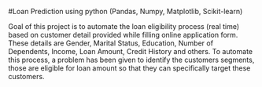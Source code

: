 #Loan Prediction using python (Pandas, Numpy, Matplotlib, Scikit-learn)

Goal of this project is to automate the loan eligibility process (real time) based on customer detail provided while filling online 
application form. These details are Gender, Marital Status, Education, Number of Dependents, Income, Loan Amount, Credit History and others.
To automate this process, a problem has been given to identify the customers segments, those are eligible for loan amount so that they 
can specifically target these customers.
